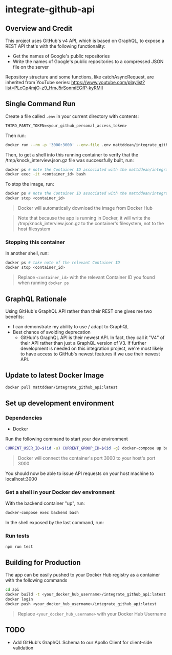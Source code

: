 # integrate-github-api

## Overview and Credit

This project uses GitHub's v4 API, which is based on GraphQL, to expose a REST API that's with the following functionality:

- Get the names of Google's public repositories
- Write the names of Google's public repositories to a compressed JSON file on the server

Repository structure and some functions, like catchAsyncRequest, are inherited from YouTube series: https://www.youtube.com/playlist?list=PLcCp4mjO-z9_HmJ5rSonmiEGfP-kyRMlI

## Single Command Run

Create a file called `.env` in your current directory with contents:

```txt
THIRD_PARTY_TOKEN=<your_github_personal_access_token>
```

Then run:

```bash
docker run --rm -p '3000:3000' --env-file .env mattddean/integrate_github_api:latest
```

Then, to get a shell into this running container to verify that the /tmp/knock_interview.json.gz file was successfully built, run:

```bash
docker ps # note the Container ID associated with the mattddean/integrate_github_api:latest image
docker exec -it <container_id> bash

```

To stop the image, run:

```bash
docker ps # note the Container ID associated with the mattddean/integrate_github_api:latest image
docker stop <container_id>
```

> Docker will automatically download the image from Docker Hub

> Note that because the app is running in Docker, it will write the /tmp/knock_interview.json.gz to the container's filesystem, not to the host filesystem

### Stopping this container

In another shell, run:

```bash
docker ps # take note of the relevant Container ID
docker stop <container_id>
```

> Replace `<container_id>` with the relevant Container ID you found when running `docker ps`

## GraphQL Rationale

Using GitHub's GraphQL API rather than their REST one gives me two benefits:

- I can demonstrate my ability to use / adapt to GraphQL
- Best chance of avoiding deprecation
  - GitHub's GraphQL API is their newest API. In fact, they call it "V4" of their API rather than just a GraphQL version of V3. If further development is needed on this integration project, we're most likely to have access to GitHub's newest features if we use their newest API.

## Update to latest Docker Image

```bash
docker pull mattddean/integrate_github_api:latest
```

## Set up development environment

### Dependencies

- Docker

Run the following command to start your dev environment

```bash
CURRENT_USER_ID=$(id -u) CURRENT_GROUP_ID=$(id -g) docker-compose up backend
```

> Docker will connect the container's port 3000 to your host's port 3000

You should now be able to issue API requests on your host machine to localhost:3000

### Get a shell in your Docker dev environment

With the backend container "up", run:

```bash
docker-compose exec backend bash
```

In the shell exposed by the last command, run:

### Run tests

```bash
npm run test
```

## Building for Production

The app can be easily pushed to your Docker Hub registry as a container with the following commands

```bash
cd api
docker build -t <your_docker_hub_username>/integrate_github_api:latest .
docker login
docker push <your_docker_hub_username>/integrate_github_api:latest
```

> Replace `<your_docker_hub_username>` with your Docker Hub Username

## TODO

- Add GitHub's GraphQL Schema to our Apollo Client for client-side validation
